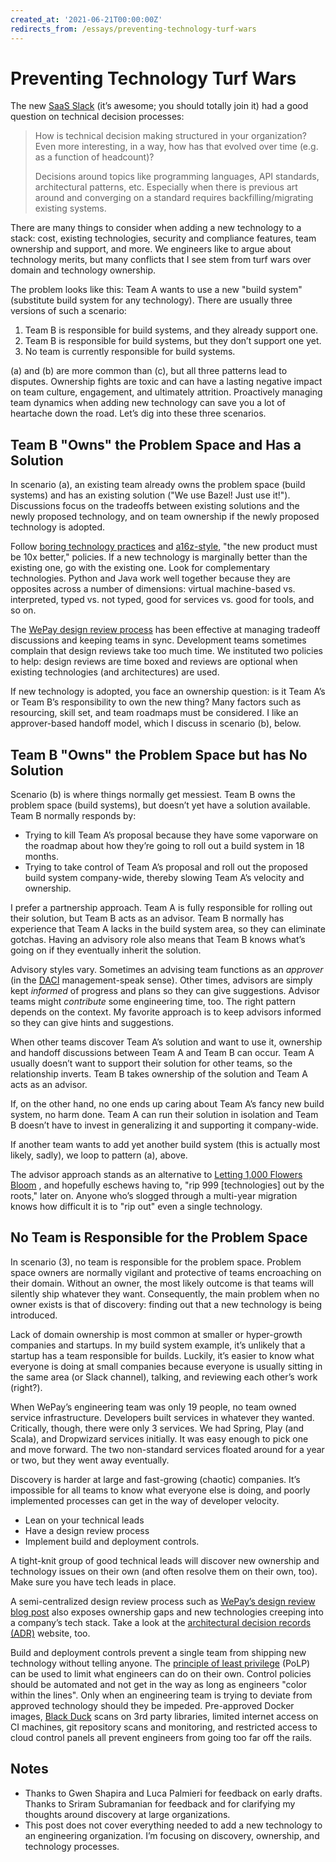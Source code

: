 ```yaml
---
created_at: '2021-06-21T00:00:00Z'
redirects_from: /essays/preventing-technology-turf-wars
---
```


# Preventing Technology Turf Wars

The new [SaaS Slack](https://join.slack.com/t/saas-hgv7803/shared_invite/zt-qwvrywyr-8DmSpEzBiSWD2WQuB9r9pw) (it’s awesome; you should totally join it) had a good question on technical decision processes:

> How is technical decision making structured in your organization? Even more interesting, in a way, how has that evolved over time (e.g. as a function of headcount)?
> 
> Decisions around topics like programming languages, API standards, architectural patterns, etc. Especially when there is previous art around and converging on a standard requires backfilling/migrating existing systems. 

There are many things to consider when adding a new technology to a stack: cost, existing technologies, security and compliance features, team ownership and support, and more. We engineers like to argue about technology merits, but many conflicts that I see stem from turf wars over domain and technology ownership.

The problem looks like this: Team A wants to use a new "build system" (substitute build system for any technology). There are usually three versions of such a scenario:

1. Team B is responsible for build systems, and they already support one.
2. Team B is responsible for build systems, but they don’t support one yet.
3. No team is currently responsible for build systems.

\(a\) and (b) are more common than (c), but all three patterns lead to disputes. Ownership fights are toxic and can have a lasting negative impact on team culture, engagement, and ultimately attrition. Proactively managing team dynamics when adding new technology can save you a lot of heartache down the road. Let’s dig into these three scenarios.

## Team B "Owns" the Problem Space and Has a Solution

In scenario (a), an existing team already owns the problem space (build systems) and has an existing solution ("We use Bazel! Just use it!"). Discussions focus on the tradeoffs between existing solutions and the newly proposed technology, and on team ownership if the newly proposed technology is adopted.

Follow [boring technology practices](http://boringtechnology.club/) and [a16z-style](https://a16z.com/2012/12/18/programming-your-culture/), "the new product must be 10x better," policies. If a new technology is marginally better than the existing one, go with the existing one. Look for complementary technologies. Python and Java work well together because they are opposites across a number of dimensions: virtual machine-based vs. interpreted, typed vs. not typed, good for services vs. good for tools, and so on.

The [WePay design review process](https://wecode.wepay.com/posts/effective-software-design-documents) has been effective at managing tradeoff discussions and keeping teams in sync. Development teams sometimes complain that design reviews take too much time. We instituted two policies to help: design reviews are time boxed and reviews are optional when existing technologies (and architectures) are used.

If new technology is adopted, you face an ownership question: is it Team A’s or Team B’s responsibility to own the new thing? Many factors such as resourcing, skill set, and team roadmaps must be considered. I like an approver-based handoff model, which I discuss in scenario (b), below.

## Team B "Owns" the Problem Space but has No Solution

Scenario (b) is where things normally get messiest. Team B owns the problem space (build systems), but doesn’t yet have a solution available. Team B normally responds by: 

* Trying to kill Team A’s proposal because they have some vaporware on the roadmap about how they’re going to roll out a build system in 18 months.
* Trying to take control of Team A’s proposal and roll out the proposed build system company-wide, thereby slowing Team A’s velocity and ownership.

I prefer a partnership approach. Team A is fully responsible for rolling out their solution, but Team B acts as an advisor. Team B normally has experience that Team A lacks in the build system area, so they can eliminate gotchas. Having an advisory role also means that Team B knows what’s going on if they eventually inherit the solution.

Advisory styles vary. Sometimes an advising team functions as an _approver_ (in the [DACI](https://www.atlassian.com/team-playbook/plays/daci) management-speak sense). Other times, advisors are simply kept _informed_ of progress and plans so they can give suggestions. Advisor teams might _contribute_ some engineering time, too. The right pattern depends on the context. My favorite approach is to keep advisors informed so they can give hints and suggestions.

When other teams discover Team A’s solution and want to use it, ownership and handoff discussions between Team A and Team B can occur. Team A usually doesn’t want to support their solution for other teams, so the relationship inverts. Team B takes ownership of the solution and Team A acts as an advisor. 

If, on the other hand, no one ends up caring about Team A’s fancy new build system, no harm done. Team A can run their solution in isolation and Team B doesn’t have to invest in generalizing it and supporting it company-wide. 

If another team wants to add yet another build system (this is actually most likely, sadly), we loop to pattern (a), above.

The advisor approach stands as an alternative to [Letting 1,000 Flowers Bloom](https://gigamonkeys.com/flowers/) , and hopefully eschews having to, "rip 999 [technologies] out by the roots," later on. Anyone who’s slogged through a multi-year migration knows how difficult it is to "rip out" even a single technology.

## No Team is Responsible for the Problem Space

In scenario (3), no team is responsible for the problem space. Problem space owners are normally vigilant and protective of teams encroaching on their domain. Without an owner, the most likely outcome is that teams will silently ship whatever they want. Consequently, the main problem when no owner exists is that of discovery: finding out that a new technology is being introduced.

Lack of domain ownership is most common at smaller or hyper-growth companies and startups. In my build system example, it’s unlikely that a startup has a team responsible for builds. Luckily, it’s easier to know what everyone is doing at small companies because everyone is usually sitting in the same area (or Slack channel), talking, and reviewing each other’s work (right?).

When WePay’s engineering team was only 19 people, no team owned service infrastructure. Developers built services in whatever they wanted. Critically, though, there were only 3 services. We had Spring, Play (and Scala), and Dropwizard services initially. It was easy enough to pick one and move forward. The two non-standard services floated around for a year or two, but they went away eventually.

Discovery is harder at large and fast-growing (chaotic) companies. It’s impossible for all teams to know what everyone else is doing, and poorly implemented processes can get in the way of developer velocity.

* Lean on your technical leads
* Have a design review process 
* Implement build and deployment controls.

A tight-knit group of good technical leads will discover new ownership and technology issues on their own (and often resolve them on their own, too). Make sure you have tech leads in place.

A semi-centralized design review process such as [WePay’s design review blog post](https://wecode.wepay.com/posts/effective-software-design-documents) also exposes ownership gaps and new technologies creeping into a company’s tech stack. Take a look at the [architectural decision records (ADR)](https://adr.github.io/) website, too.

Build and deployment controls prevent a single team from shipping new technology without telling anyone. The [principle of least privilege](https://en.wikipedia.org/wiki/Principle_of_least_privilege) (PoLP) can be used to limit what engineers can do on their own. Control policies should be automated and not get in the way as long as engineers "color within the lines". Only when an engineering team is trying to deviate from approved technology should they be impeded. Pre-approved Docker images, [Black Duck](https://www.blackducksoftware.com/) scans on 3rd party libraries, limited internet access on CI machines, git repository scans and monitoring, and restricted access to cloud control panels all prevent engineers from going too far off the rails.

## Notes

* Thanks to Gwen Shapira and Luca Palmieri for feedback on early drafts. Thanks to Sriram Subramanian for feedback and for clarifying my thoughts around discovery at large organizations.
* This post does not cover everything needed to add a new technology to an engineering organization. I’m focusing on discovery, ownership, and technology processes.
